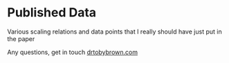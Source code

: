 # Published Data

Various scaling relations and data points that I really should have just put in the paper

Any questions, get in touch [drtobybrown.com](https://drtobybrown.com)
